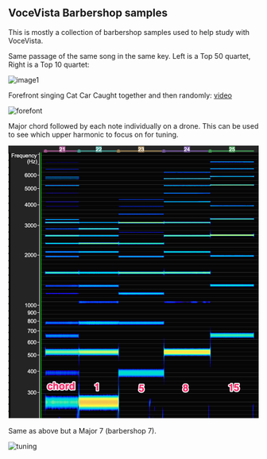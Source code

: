 ## VoceVista Barbershop samples

This is mostly a collection of barbershop samples used to help study with VoceVista.

Same passage of the same song in the same key. Left is a Top 50 quartet, Right is a Top 10 quartet:

![image1](AdvantageOfMe/Comparison.png)

Forefront singing Cat Car Caught together and then randomly: [video](https://www.youtube.com/watch?v=sgxx5S6nN5w&t=4m05s)

![forefont](Forefront/catcarcaught.png)

Major chord followed by each note individually on a drone.
This can be used to see which upper harmonic to focus on for tuning.

![tuning](Drone-MajorChord.png)

Same as above but a Major 7 (barbershop 7).

![tuning](Drone-Maj7.png)
